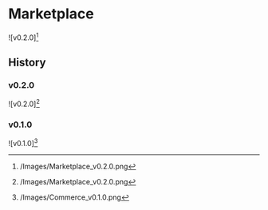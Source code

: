 # Marketplace

![v0.2.0][^v0.2.0]

## History

### v0.2.0

![v0.2.0][^v0.2.0]

### v0.1.0

![v0.1.0][^v0.1.0]

[^v0.1.0]: /Images/Commerce_v0.1.0.png
[^v0.2.0]: /Images/Marketplace_v0.2.0.png
